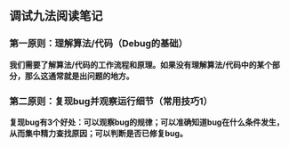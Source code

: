 ## 调试九法阅读笔记

### **第一原则：理解算法/代码（Debug的基础）**

**我们需要了解算法/代码的工作流程和原理。如果没有理解算法/代码中的某个部分，那么这通常就是出问题的地方。**

### **第二原则：复现bug并观察运行细节（常用技巧1）**

**复现bug有3个好处：可以观察bug的规律；可以准确知道bug在什么条件发生，从而集中精力查找原因；可以判断是否已修复bug。**

